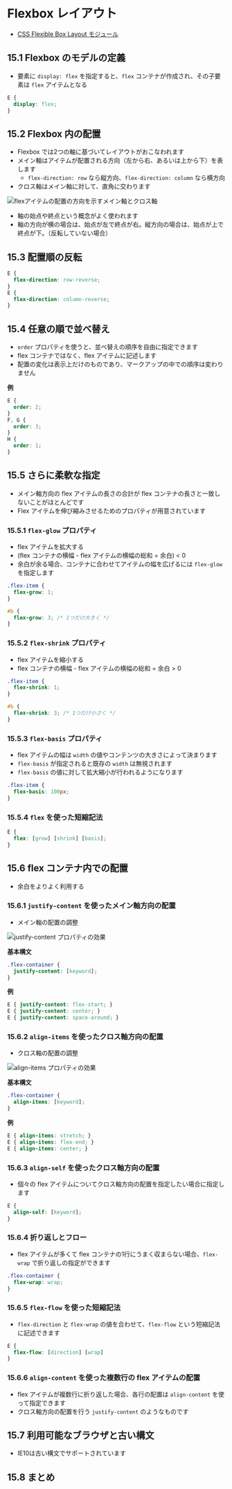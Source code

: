# Flexbox レイアウト

- [CSS Flexible Box Layout モジュール](http://www.w3.org/TR/css-flexbox-1/)


## 15.1 Flexbox のモデルの定義

- 要素に `display: flex` を指定すると、`flex` コンテナが作成され、その子要素は `flex`
アイテムとなる

```css
E {
  display: flex;
}
```


## 15.2 Flexbox 内の配置

- Flexbox では2つの軸に基づいてレイアウトがおこなわれます
- メイン軸はアイテムが配置される方向（左から右、あるいは上から下）を表します
  - `flex-direction: row` なら縦方向、`flex-direction: column` なら横方向
- クロス軸はメイン軸に対して、直角に交わります

![flexアイテムの配置の方向を示すメイン軸とクロス軸](https://www.dropbox.com/s/4u96lvfrn1w2xws/flexbox_flex_direction.png?dl=0)

- 軸の始点や終点という概念がよく使われます
- 軸の方向が横の場合は、始点が左で終点が右。縦方向の場合は、始点が上で終点が下。（反転していない場合）


## 15.3 配置順の反転

```css
E {
  flex-direction: row-reverse;
}
E {
  flex-direction: column-reverse;
}
```


## 15.4 任意の順で並べ替え

- `order` プロパティを使うと、並べ替えの順序を自由に指定できます
- flex コンテナではなく、flex アイテムに記述します
- 配置の変化は表示上だけのものであり、マークアップの中での順序は変わりません


__例__

```css
E {
  order: 2;
}
F, G {
  order: 3;
}
H {
  order: 1;
}
```


## 15.5 さらに柔軟な指定

- メイン軸方向の flex アイテムの長さの合計が flex コンテナの長さと一致しないことがほとんどです
- Flex アイテムを伸び縮みさせるためのプロパティが用意されています


### 15.5.1 `flex-glow` プロパティ

- flex アイテムを拡大する
- (flex コンテナの横幅 - flex アイテムの横幅の総和 = 余白) < 0
- 余白が余る場合、コンテナに合わせてアイテムの幅を広げるには `flex-glow` を指定します

```css
.flex-item {
  flex-grow: 1;
}

#b {
  flex-grow: 3; /* 1つだけ大きく */
}
```


### 15.5.2 `flex-shrink` プロパティ

- flex アイテムを縮小する
- flex コンテナの横幅 - flex アイテムの横幅の総和 = 余白 > 0

```css
.flex-item {
  flex-shrink: 1;
}

#b {
  flex-shrink: 3; /* 1つだけ小さく */
}
```


### 15.5.3 `flex-basis` プロパティ

- flex アイテムの幅は `width` の値やコンテンツの大きさによって決まります
- `flex-basis` が指定されると既存の `width` は無視されます
- `flex-basis` の値に対して拡大縮小が行われるようになります


```css
.flex-item {
  flex-basis: 100px;
}
```

### 15.5.4 `flex` を使った短縮記法

```css
E {
  flex: [grow] [shrink] [basis];
}
```


## 15.6 flex コンテナ内での配置

- 余白をよりよく利用する

### 15.6.1 `justify-content` を使ったメイン軸方向の配置

- メイン軸の配置の調整


![justify-content プロパティの効果](https://www.dropbox.com/s/bp8an2v2nv1fou8/putting-flexbox-into-practice-59-638.jpg)

__基本構文__

```css
.flex-container {
  justify-content: [keyword];
}
```


__例__

```css
E { justify-content: flex-start; }
E { justify-content: center; }
E { justify-content: space-around; }
```

### 15.6.2 `align-items` を使ったクロス軸方向の配置

- クロス軸の配置の調整


![align-items プロパティの効果](https://www.dropbox.com/s/sk1hq16jl3824jh/putting-flexbox-into-practice-50-638.jpg)


__基本構文__

```css
.flex-container {
  align-items: [keyword];
}
```

__例__

```css
E { align-items: stretch; }
E { align-items: flex-end; }
E { align-items: center; }
```


### 15.6.3 `align-self` を使ったクロス軸方向の配置

- 個々の flex アイテムについてクロス軸方向の配置を指定したい場合に指定します

```css
E {
  align-self: [keyword];
}
```


### 15.6.4 折り返しとフロー

- flex アイテムが多くて flex コンテナの1行にうまく収まらない場合、`flex-wrap` で折り返しの指定ができます

```css
.flex-container {
  flex-wrap: wrap;
}
```


### 15.6.5 `flex-flow` を使った短縮記法

- `flex-direction` と `flex-wrap` の値を合わせて、`flex-flow` という短縮記法に記述できます

```css
E {
  flex-flow: [direction] [wrap]
}
```


### 15.6.6 `align-content` を使った複数行の flex アイテムの配置

- flex アイテムが複数行に折り返した場合、各行の配置は `align-content` を使って指定できます
- クロス軸方向の配置を行う `justify-content` のようなものです


## 15.7 利用可能なブラウザと古い構文

- IE10は古い構文でサポートされています


## 15.8 まとめ
